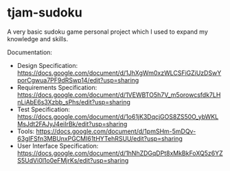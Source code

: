 # tjam-sudoku
A very basic sudoku game personal project which I used to expand my knowledge and skills.

Documentation:
  - Design Specification: https://docs.google.com/document/d/1JhXgWm0xzWLCSFiGZiUzDSwYporCgwua7PF9dRSwp14/edit?usp=sharing
  - Requirements Specification: https://docs.google.com/document/d/1VEWBTO5h7V_m5orowcsfdk7LHnLiAbE6s3Xzbb_sPhs/edit?usp=sharing
  - Test Specification: https://docs.google.com/document/d/1o61jK3DqcjGOS8ZS50O_ybWKLMsJdt2FAJyJ4eiIrBk/edit?usp=sharing
  - Tools: https://docs.google.com/document/d/1pmSHm-5mDQv-63gIFSfn3MBUnxPGCMI61tHYTehRSUU/edit?usp=sharing
  - User Interface Specification: https://docs.google.com/document/d/1hNhZDGqDPt8xMkBkFoXQ5z6YZS5UdVi0l1o0eFMjrKs/edit?usp=sharing
